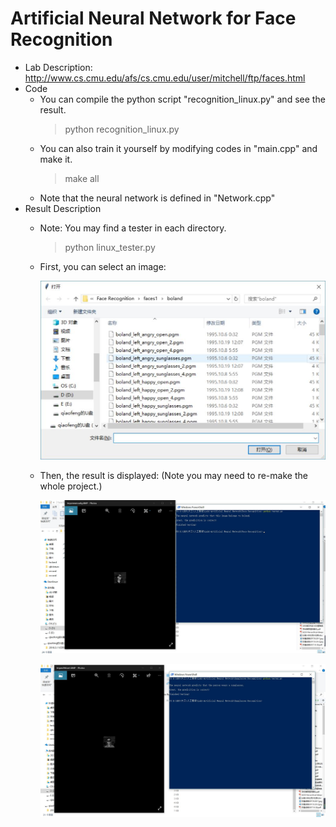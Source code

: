 # Artificial Neural Network for Face Recognition
- Lab Description: http://www.cs.cmu.edu/afs/cs.cmu.edu/user/mitchell/ftp/faces.html
- Code
  - You can compile the python script "recognition_linux.py" and see the result.
    > python recognition_linux.py
  - You can also train it yourself by modifying codes in "main.cpp" and make it.
    > make all
  - Note that the neural network is defined in "Network.cpp"
- Result Description
  - Note: You may find a tester in each directory.
    > python linux_tester.py
  - First, you can select an image:
  
    ![image](https://github.com/qiaofengmarco/Artificial-Intelligence/raw/master/Lab1-Artificial%20Neural%20Network/Result%20Description/1.jpg)

  - Then, the result is displayed: (Note you may need to re-make the whole project.)
  
    ![image](https://github.com/qiaofengmarco/Artificial-Intelligence/raw/master/Lab1-Artificial%20Neural%20Network/Result%20Description/2.jpg)

    ![image](https://github.com/qiaofengmarco/Artificial-Intelligence/raw/master/Lab1-Artificial%20Neural%20Network/Result%20Description/3.jpg)
